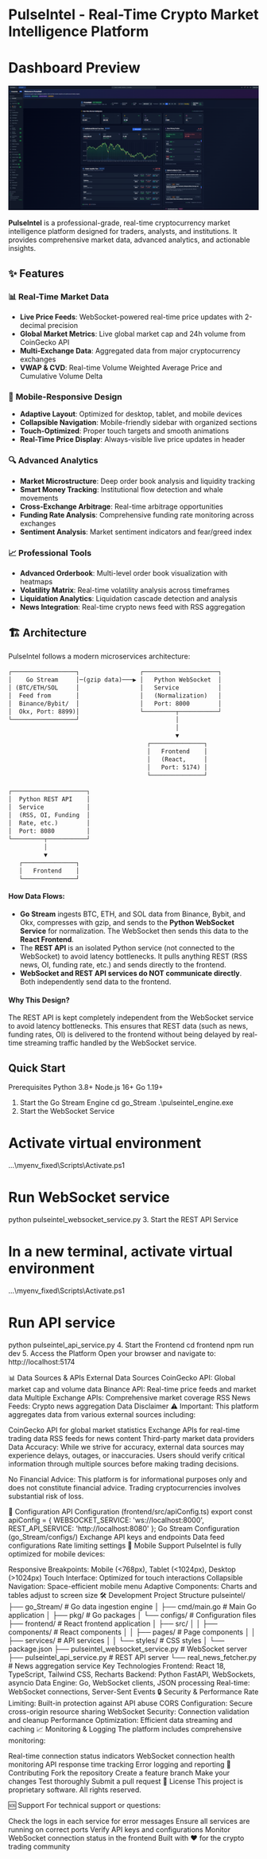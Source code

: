 # PulseIntel - Real-Time Crypto Market Intelligence Platform
# Dashboard Preview

![Dashboard Screenshot](frontend/src/assets/dashboard.png)

**PulseIntel** is a professional-grade, real-time cryptocurrency market intelligence platform designed for traders, analysts, and institutions. It provides comprehensive market data, advanced analytics, and actionable insights.

## ✨ Features

### 📊 **Real-Time Market Data**
- **Live Price Feeds**: WebSocket-powered real-time price updates with 2-decimal precision
- **Global Market Metrics**: Live global market cap and 24h volume from CoinGecko API
- **Multi-Exchange Data**: Aggregated data from major cryptocurrency exchanges
- **VWAP & CVD**: Real-time Volume Weighted Average Price and Cumulative Volume Delta

### 📱 **Mobile-Responsive Design**
- **Adaptive Layout**: Optimized for desktop, tablet, and mobile devices
- **Collapsible Navigation**: Mobile-friendly sidebar with organized sections
- **Touch-Optimized**: Proper touch targets and smooth animations
- **Real-Time Price Display**: Always-visible live price updates in header

### 🔍 **Advanced Analytics**
- **Market Microstructure**: Deep order book analysis and liquidity tracking
- **Smart Money Tracking**: Institutional flow detection and whale movements
- **Cross-Exchange Arbitrage**: Real-time arbitrage opportunities
- **Funding Rate Analysis**: Comprehensive funding rate monitoring across exchanges
- **Sentiment Analysis**: Market sentiment indicators and fear/greed index

### 📈 **Professional Tools**
- **Advanced Orderbook**: Multi-level order book visualization with heatmaps
- **Volatility Matrix**: Real-time volatility analysis across timeframes
- **Liquidation Analytics**: Liquidation cascade detection and analysis
- **News Integration**: Real-time crypto news feed with RSS aggregation

## 🏗️ Architecture

PulseIntel follows a modern microservices architecture:

```
┌──────────────────┐                 ┌─────────────────────┐
│    Go Stream     │─(gzip data)───▶ │   Python WebSocket  │
│ (BTC/ETH/SOL     │                 │   Service           │
│  Feed from       │                 │   (Normalization)   │
│  Binance/Bybit/  │                 │   Port: 8000        │
│  Okx, Port: 8899)│                 └─────────┬───────────┘
└──────────────────┘                           │
                                               │
                                               ▼
                                       ┌───────────────┐
                                       │   Frontend    │
                                       │   (React,     │
                                       │   Port: 5174) │
                                       └───────────────┘

┌─────────────────────┐
│  Python REST API    │
│  Service            │
│  (RSS, OI, Funding  │
│  Rate, etc.)        │
│  Port: 8080         │
└─────────┬───────────┘
          │
          ▼
   ┌───────────────┐
   │   Frontend    │
   └───────────────┘
```

#### **How Data Flows:**
- **Go Stream** ingests BTC, ETH, and SOL data from Binance, Bybit, and Okx, compresses with gzip, and sends to the **Python WebSocket Service** for normalization. The WebSocket then sends this data to the **React Frontend**.
- The **REST API** is an isolated Python service (not connected to the WebSocket) to avoid latency bottlenecks. It pulls anything REST (RSS news, OI, funding rate, etc.) and sends directly to the frontend.
- **WebSocket and REST API services do NOT communicate directly**. Both independently send data to the frontend.

#### **Why This Design?**
The REST API is kept completely independent from the WebSocket service to avoid latency bottlenecks. This ensures that REST data (such as news, funding rates, OI) is delivered to the frontend without being delayed by real-time streaming traffic handled by the WebSocket service.

## Quick Start
Prerequisites
Python 3.8+
Node.js 16+
Go 1.19+
1. Start the Go Stream Engine
cd go_Stream
.\pulseintel_engine.exe
2. Start the WebSocket Service
# Activate virtual environment
.\..\myenv_fixed\Scripts\Activate.ps1

# Run WebSocket service
python pulseintel_websocket_service.py
3. Start the REST API Service
# In a new terminal, activate virtual environment
.\..\myenv_fixed\Scripts\Activate.ps1

# Run API service
python pulseintel_api_service.py
4. Start the Frontend
cd frontend
npm run dev
5. Access the Platform
Open your browser and navigate to: http://localhost:5174

📊 Data Sources & APIs
External Data Sources
CoinGecko API: Global market cap and volume data
Binance API: Real-time price feeds and market data
Multiple Exchange APIs: Comprehensive market coverage
RSS News Feeds: Crypto news aggregation
Data Disclaimer
⚠️ Important: This platform aggregates data from various external sources including:

CoinGecko API for global market statistics
Exchange APIs for real-time trading data
RSS feeds for news content
Third-party market data providers
Data Accuracy: While we strive for accuracy, external data sources may experience delays, outages, or inaccuracies. Users should verify critical information through multiple sources before making trading decisions.

No Financial Advice: This platform is for informational purposes only and does not constitute financial advice. Trading cryptocurrencies involves substantial risk of loss.

🔧 Configuration
API Configuration (frontend/src/apiConfig.ts)
export const apiConfig = {
  WEBSOCKET_SERVICE: 'ws://localhost:8000',
  REST_API_SERVICE: 'http://localhost:8080'
};
Go Stream Configuration (go_Stream/configs/)
Exchange API keys and endpoints
Data feed configurations
Rate limiting settings
📱 Mobile Support
PulseIntel is fully optimized for mobile devices:

Responsive Breakpoints: Mobile (<768px), Tablet (<1024px), Desktop (>1024px)
Touch Interface: Optimized for touch interactions
Collapsible Navigation: Space-efficient mobile menu
Adaptive Components: Charts and tables adjust to screen size
🛠️ Development
Project Structure
pulseintel/
├── go_Stream/              # Go data ingestion engine
│   ├── cmd/main.go        # Main Go application
│   ├── pkg/               # Go packages
│   └── configs/           # Configuration files
├── frontend/              # React frontend application
│   ├── src/
│   │   ├── components/    # React components
│   │   ├── pages/         # Page components
│   │   ├── services/      # API services
│   │   └── styles/        # CSS styles
│   └── package.json
├── pulseintel_websocket_service.py  # WebSocket server
├── pulseintel_api_service.py        # REST API server
└── real_news_fetcher.py             # News aggregation service
Key Technologies
Frontend: React 18, TypeScript, Tailwind CSS, Recharts
Backend: Python FastAPI, WebSockets, asyncio
Data Engine: Go, WebSocket clients, JSON processing
Real-time: WebSocket connections, Server-Sent Events
🔒 Security & Performance
Rate Limiting: Built-in protection against API abuse
CORS Configuration: Secure cross-origin resource sharing
WebSocket Security: Connection validation and cleanup
Performance Optimization: Efficient data streaming and caching
📈 Monitoring & Logging
The platform includes comprehensive monitoring:

Real-time connection status indicators
WebSocket connection health monitoring
API response time tracking
Error logging and reporting
🤝 Contributing
Fork the repository
Create a feature branch
Make your changes
Test thoroughly
Submit a pull request
📄 License
This project is proprietary software. All rights reserved.

🆘 Support
For technical support or questions:

Check the logs in each service for error messages
Ensure all services are running on correct ports
Verify API keys and configurations
Monitor WebSocket connection status in the frontend
Built with ❤️ for the crypto trading community
